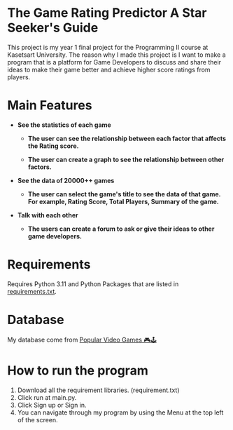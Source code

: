 # The Game Rating Predictor A Star Seeker's Guide
This project is my year 1 final project for the Programming II course at Kasetsart University.
The reason why I made this project is I want to make a program that is a platform for Game Developers to discuss and share their ideas to make their game better and achieve higher score ratings from players.<br/>

# Main Features
 * **See the statistics of each game**
      - **The user can see the relationship between each factor that affects the Rating score.**
 
      - **The user can create a graph to see the relationship between other factors.**
 
 
 * **See the data of 20000++ games**
     - **The user can select the game's title to see the data of that game. For example, Rating Score, Total Players, Summary of the game.**
 
 
* **Talk with each other**
    - **The users can create a forum to ask or give their ideas to other game developers.**

# Requirements
Requires Python 3.11 and Python Packages that are listed in [requirements.txt](./requirements.txt).

# Database
My database come from [Popular Video Games 🎮🕹️](https://www.kaggle.com/datasets/matheusfonsecachaves/popular-video-games?resource=download)



# How to run the program

1. Download all the requirement libraries. (requirement.txt)
2. Click run at main.py.
3. Click Sign up or Sign in.
4. You can navigate through my program by using the Menu at the top left of the screen.
